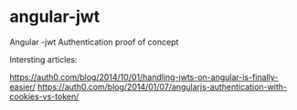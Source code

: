 angular-jwt
===========

Angular -jwt Authentication proof of concept

Intersting articles:

https://auth0.com/blog/2014/10/01/handling-jwts-on-angular-is-finally-easier/
https://auth0.com/blog/2014/01/07/angularjs-authentication-with-cookies-vs-token/
